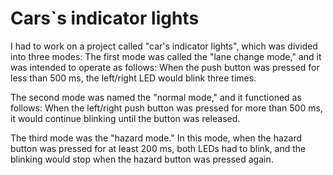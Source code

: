 # Cars`s indicator lights
I had to work on a project called "car's indicator lights", which was divided into three modes: 
The first mode was called the "lane change mode," and it was intended to operate as follows: When the push button was pressed for less than 500 ms, the left/right LED would blink three times.

The second mode was named the "normal mode," and it functioned as follows: When the left/right push button was pressed for more than 500 ms, it would continue blinking until the button was released.

The third mode was the "hazard mode." In this mode, when the hazard button was pressed for at least 200 ms, both LEDs had to blink, and the blinking would stop when the hazard button was pressed again.
